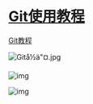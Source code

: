 # [Git使用教程](https://github.com/DickyQie/Tool-use/tree/git-learning-document)

[Git教程](https://github.com/DickyQie/Tool-use/tree/git-learning-document)

![Gitå½ä"¤.jpg](https://raw.githubusercontent.com/loveagri/note/master/ud-img\Git命令.jpg)



![img](https://raw.githubusercontent.com/loveagri/note/master/ud-img\git-ml.png)



![img](https://raw.githubusercontent.com/loveagri/note/master/ud-img\git常用命令图解-1548298475565.png)